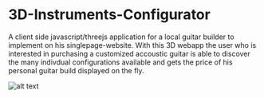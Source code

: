 # 3D-Instruments-Configurator
A client side javascript/threejs application for a local guitar builder to implement
on his singlepage-website. With this 3D webapp the user who is interested in purchasing a customized
accoustic guitar is able to discover the many indivdual configurations available and
gets the price of his personal guitar build displayed on the fly.






![alt text](https://raw.githubusercontent.com/jroWebAndApp/3D-Instruments-Configurator/master/assets/configurator.gif)
